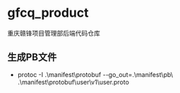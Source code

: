 # gfcq_product
重庆赣锋项目管理部后端代码仓库

## 生成PB文件
*  protoc -I .\manifest\protobuf --go_out=.\manifest\pb\ .\manifest\protobuf\user\v1\user.proto 